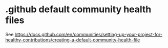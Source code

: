 # .github default community health files

See https://docs.github.com/en/communities/setting-up-your-project-for-healthy-contributions/creating-a-default-community-health-file
